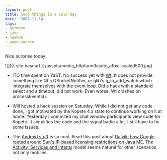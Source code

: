```yaml
---
layout: post
title: Cool things in a cold day
date: '2007-11-14'
tags:
- germany
- java
- newkde
- open-source
---
```


Nice surprise today:

 ![]({{ site.baseurl }}/assets/media_httpfarm3static_afbyi-scaled500.jpg)

* ITO time spent on YaST. No success yet with [Wt][4]. It does not provide something like Qt's QSocketNotifier, or glib's g\_io\_add\_watch which integrate themselves with the event loop. Did a hack with a standard select and a timeout, did not work. Even worse, Wt crashes on processEvents().

* Will hosted a hack session on Saturday. While I did not get any code done, I got motivated by the Kopete 4.x state to continue working on it at home. Yesterday I commited my chat window participants view code for Kopete. It simplifies the code and the signal battle a lot. I still have to fix some issues.

* The [Android stuff][1] is so cool. Read this post about [Dalvik: how Google routed around Sun's IP-based licensing restrictions on Java ME][5]. The [Activity, Services and Intents][2] model seems natural for other scenarios, not only mobiles.

[1]: http://code.google.com/android/index.html  
[2]: http://code.google.com/android/intro/lifecycle.html  
[3]: http://code.google.com/android/reference/android/app/Activity.html  
[4]: http://www.webtoolkit.eu/wt/  
[5]: http://www.betaversion.org/~stefano/linotype/news/110/

